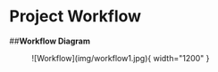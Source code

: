 # **Project Workflow**

##**Workflow Diagram**
<figure markdown>
![Workflow](img/workflow1.jpg){ width="1200" }
</figure markdown>

<!-- ## **Stage 1: Data Preparation** -->
